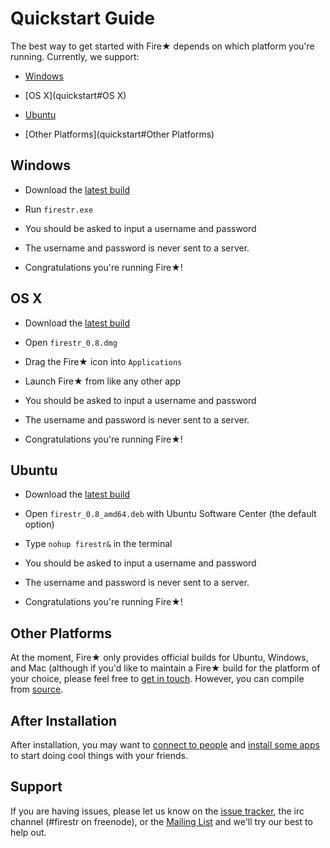 Quickstart Guide
================

The best way to get started with Fire★ depends on which platform you're running.  Currently, we support:

  * [Windows](quickstart#Windows)

  * [OS X](quickstart#OS X)

  * [Ubuntu](quickstart#Ubuntu)

  * [Other Platforms](quickstart#Other Platforms)

Windows
-------

  * Download the [latest build](http://mempko.com/firestr/build/0.8/firestr_0.8_win64.zip)

  * Run `firestr.exe`

  * You should be asked to input a username and password

  * The username and password is never sent to a server.

  * Congratulations you're running Fire★!

OS X
----

  * Download the [latest build](http://mempko.com/firestr/build/0.8/firestr_0.8.dmg)

  * Open `firestr_0.8.dmg`

  * Drag the Fire★ icon into `Applications`

  * Launch Fire★ from like any other app

  * You should be asked to input a username and password

  * The username and password is never sent to a server.

  * Congratulations you're running Fire★!

Ubuntu
------

  * Download the [latest build](http://mempko.com/firestr/build/0.8/firestr_0.8_amd64.deb)

  * Open `firestr_0.8_amd64.deb` with Ubuntu Software Center (the default option)

  * Type `nohup firestr&` in the terminal

  * You should be asked to input a username and password

  * The username and password is never sent to a server.

  * Congratulations you're running Fire★!


Other Platforms
---------------

At the moment, Fire★ only provides official builds for Ubuntu, Windows, and Mac (although if you'd like to maintain a Fire★ build for the platform of your choice, please feel free to [get in touch](quickstart#support).  However, you can compile from [source](https://github.com/mempko/firestr).

After Installation
------------------

After installation, you may want to [connect to people](connecting.md) and [install some apps](installing_apps.md) 
to start doing cool things with your friends.

Support
-------

If you are having issues, please let us know on the [issue tracker](https://github.com/mempko/firestr/issues), the irc channel (#firestr on freenode), or the [Mailing List](mailto:firestr@librelist.com) and we'll try our best to help out.
